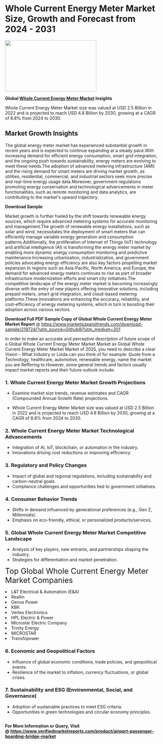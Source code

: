 <H1>Whole Current Energy Meter Market Size, Growth and Forecast from 2024 - 2031</H1><img class="aligncenter size-medium wp-image-584254" src="https://thirdeyenews.in/wp-content/uploads/2024/09/Global-Market-Research-300x168.jpeg" alt="" width="300" height="168" /><p><strong>Global&nbsp;<a href="https://www.marketsizeandtrends.com/download-sample/219724/?utm_source=Github8j?utm_medium=201">Whole Current Energy Meter Market</a> Insights</strong></p><p>Whole Current Energy Meter Market size was valued at USD 2.5 Billion in 2022 and is projected to reach USD 4.8 Billion by 2030, growing at a CAGR of 8.8% from 2024 to 2030.</p><p><h2>Market Growth Insights</h2> <p>The global energy meter market has experienced substantial growth in recent years and is expected to continue expanding at a steady pace.With increasing demand for efficient energy consumption, smart grid integration, and the ongoing push towards sustainability, energy meters are evolving to meet these needs.The adoption of advanced metering infrastructure (AMI) and the rising demand for smart meters are driving market growth, as utilities, residential, commercial, and industrial sectors seek more precise and real-time energy usage data.Moreover, government regulations promoting energy conservation and technological advancements in meter functionalities, such as remote monitoring and data analytics, are contributing to the market's upward trajectory.</p> <p><strong>Download Sample</strong></p> <p>Market growth is further fueled by the shift towards renewable energy sources, which require advanced metering systems for accurate monitoring and management.The growth of renewable energy installations, such as solar and wind, necessitates the deployment of smart meters that can efficiently manage variable energy generation and consumption patterns.Additionally, the proliferation of Internet of Things (IoT) technology and artificial intelligence (AI) is transforming the energy meter market by enabling more dynamic energy consumption monitoring and predictive maintenance.Increasing urbanization, industrialization, and government policies advocating energy efficiency are also key factors propelling market expansion.In regions such as Asia-Pacific, North America, and Europe, the demand for advanced energy meters continues to rise as part of broader infrastructure modernization efforts and smart city initiatives.The competitive landscape of the energy meter market is becoming increasingly diverse with the entry of new players offering innovative solutions, including prepaid meters, smart grid integration, and cloud-based metering platforms.These innovations are enhancing the accuracy, reliability, and cost-efficiency of energy metering systems, which in turn is boosting their adoption across various sectors.</p> <p><span class=""><strong>Download Full PDF Sample Copy of Global Whole Current Energy Meter Market Report</strong> @ <a href="https://www.marketsizeandtrends.com/download-sample/219724/?utm_source=Github8j?utm_medium=201" target="_blank">https://www.marketsizeandtrends.com/download-sample/219724/?utm_source=Github8j?utm_medium=201</a></span></p><p>In order to make an accurate and perceptive description of future scope of a Global&nbsp;Whole Current Energy Meter Market Market as Global&nbsp;Whole Current Energy Meter Market Market of 2025, you need to describe a clear Vision &ndash; What Industry or Linda can you think of for example: Quote from a Technology, healthcare, automotive, renewable energy, name the market you are Reffering to.However, some general trends and factors usually impact market reports and their future outlook include:</p><h3>1.&nbsp;<strong>Whole Current Energy Meter Market Growth Projections</strong></h3><ul><li>Examine market size trends, revenue estimates and CAGR (Compounded Annual Growth Rate) projections.</li><li><p>Whole Current Energy Meter Market size was valued at USD 2.5 Billion in 2022 and is projected to reach USD 4.8 Billion by 2030, growing at a CAGR of 8.8% from 2024 to 2030.</p></li></ul><h3>2.&nbsp;<strong>Whole Current Energy Meter Market Technological Advancements</strong></h3><ul><li>Integration of AI, IoT, blockchain, or automation in the industry.</li><li>Innovations driving cost reductions or improving efficiency.</li></ul><h3>3.&nbsp;<strong>Regulatory and Policy Changes</strong></h3><ul><li>Impact of global and regional regulations, including sustainability and carbon-neutral goals.</li><li>Compliance challenges and opportunities tied to government initiatives.</li></ul><h3>4.&nbsp;<strong>Consumer Behavior Trends</strong></h3><ul><li>Shifts in demand influenced by generational preferences (e.g., Gen Z, Millennials).</li><li>Emphasis on eco-friendly, ethical, or personalized products/services.</li></ul><h3>5.&nbsp;<strong>Global Whole Current Energy Meter Market Competitive Landscape</strong></h3><ul><li>Analysis of key players, new entrants, and partnerships shaping the industry.</li><li>Strategies for differentiation and market penetration.</li></ul><p data-pm-slice="1 1 []"><span style="color: inherit; font-family: inherit; font-size: 25px;">Top Global Whole Current Energy Meter Market Companies</span></p><div class="" data-test-id=""><p><li>L&T Electrical & Automation (E&A)</li><li> Reallin</li><li> Genus Power</li><li> KBK</li><li> Vertex Electronics</li><li> HPL Electric & Power</li><li> Microstar Electric Company</li><li> Trinity Energy</li><li> MICROSTAR</li><li> Transfopower</li></p></div><h3>6.&nbsp;<strong>Economic and Geopolitical Factors</strong></h3><ul><li>Influence of global economic conditions, trade policies, and geopolitical events.</li><li>Resilience of the market to inflation, currency fluctuations, or global crises.</li></ul><h3>7.&nbsp;<strong>Sustainability and ESG (Environmental, Social, and Governance)</strong></h3><ul><li>Adoption of sustainable practices to meet ESG criteria.</li><li>Opportunities in green technologies and circular economy principles.</li></ul><h2><strong style="font-size: 14px;">For More Information or Query, Visit @&nbsp;</strong><a style="background-color: #ffffff; font-size: 14px;" href="https://www.marketsizeandtrends.com/report/whole-current-energy-meter-market/" target="_blank">https://www.verifiedmarketreports.com/product/airport-passenger-boarding-bridge-market</a></h2>